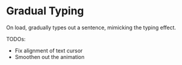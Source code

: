 # Gradual Typing
On load, gradually types out a sentence, mimicking the typing effect.

TODOs:
* Fix alignment of text cursor 
* Smoothen out the animation

